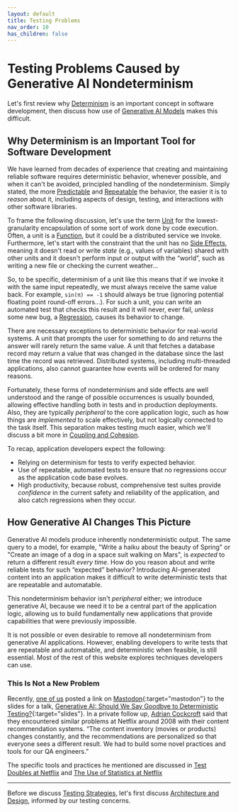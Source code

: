 ```yaml
---
layout: default
title: Testing Problems
nav_order: 10
has_children: false
---
```


# Testing Problems Caused by Generative AI Nondeterminism 

Let's first review why [Determinism]({{site.glossaryurl}}/#determinism) is an important concept in software development, then discuss how use of [Generative AI Models]({{site.glossaryurl}}/#generative-ai-model) makes this difficult.

## Why Determinism is an Important Tool for Software Development

We have learned from decades of experience that creating and maintaining reliable software requires deterministic behavior, whenever possible, and when it can't be avoided, principled handling of the nondeterminism. Simply stated, the more [Predictable]({{site.glossaryurl}}/#predictable) and [Repeatable]({{site.glossaryurl}}/#repeatable) the behavior, the easier it is to _reason_ about it, including aspects of design, testing, and interactions with other software libraries.

To frame the following discussion, let's use the term [Unit]({{site.glossaryurl}}/#unit) for the lowest-granularity encapsulation of some sort of work done by code execution. Often, a unit is a [Function]({{site.glossaryurl}}/#), but it could be a distributed service we invoke. Furthermore, let's start with the constraint that the unit has no [Side Effects]({{site.glossaryurl}}/#side-effect), meaning it doesn't read or write _state_ (e.g., values of variables) shared with other units and it doesn't perform input or output with the &ldquo;world&rdquo;, such as writing a new file or checking the current weather...

So, to be specific, determinism of a unit like this means that if we invoke it with the same input repeatedly, we must always receive the same value back. For example, `sin(π) == -1` should always be true (ignoring potential floating point round-off errors...). For such a unit, you can write an automated test that checks this result and it will never, ever fail, _unless_ some new bug, a [Regression]({{site.glossaryurl}}/#regression), causes its behavior to change. 

There are necessary exceptions to deterministic behavior for real-world systems. A unit that prompts the user for something to do and returns the answer will rarely return the same value. A unit that fetches a database record may return a value that was changed in the database since the last time the record was retrieved. Distributed systems, including multi-threaded applications, also cannot guarantee how events will be ordered for many reasons. 

Fortunately, these forms of nondeterminism and side effects are well understood and the range of possible occurrences is usually bounded, allowing effective handling both in tests and in production deployments. Also, they are typically _peripheral_ to the core application logic, such as how things are _implemented_ to scale effectively, but not logically connected to the task itself. This separation makes testing much easier, which we'll discuss a bit more in [Coupling and Cohesion]({{site.baseurl}}/architecture-design/coupling-cohesion).

To recap, application developers expect the following:

* Relying on determinism for tests to verify expected behavior.
* Use of repeatable, automated tests to ensure that no regressions occur as the application code base evolves.
* High productivity, because robust, comprehensive test suites provide _confidence_ in the current safety and reliability of the application, and also catch regressions when they occur.

## How Generative AI Changes This Picture

Generative AI models produce inherently nondeterministic output. The same query to a model, for example, "Write a haiku about the beauty of Spring" or "Create an image of a dog in a space suit walking on Mars", is _expected_ to return a different result _every time_. How do you reason about and write reliable tests for such &ldquo;expected&rdquo; behavior? Introducing AI-generated content into an application makes it difficult to write deterministic tests that are repeatable and automatable. 

This nondeterminism behavior isn't _peripheral_ either; we introduce generative AI, because we need it to be a central part of the application logic, allowing us to build fundamentally new applications that provide capabilities that were previously impossible.

It is not possible or even desirable to remove all nondeterminism from generative AI applications. However, enabling developers to write tests that are repeatable and automatable, and deterministic when feasible, is still essential. Most of the rest of this website explores techniques developers can use.

[^1]: Even [Integration]({{site.glossaryurl}}/#integration-test) and [Acceptance]({{site.glossaryurl}}/#acceptance-test) tests sometimes remove nondeterministic behaviors, e.g., by artificially forcing the system to exhibit sequential behavior in parts that would normally run concurrently, when the test is covering other aspects of systemic behavior. Other tests will be needed to focus specifically on the real-world behavior of the system where the nondeterministic behaviors occur.

### This Is Not a New Problem

Recently, [one of us]({{site.baseurl}}/references/#dean-wampler) posted a link on [Mastodon](https://discuss.systems/@deanwampler/113850433324825993){:target="mastodon"} to the slides for a talk, [Generative AI: Should We Say Goodbye to Deterministic Testing?](https://deanwampler.github.io/polyglotprogramming/papers/#Generative-AI-Should-We-Say-Goodbye-to-Deterministic-Testing){:target="slides"}. In a private follow up, [Adrian Cockcroft]({{site.baseurl}}/references/#adrian-cockcroft) said that they encountered similar problems at Netflix around 2008 with their content recommendation systems. &ldquo;The content inventory (movies or products) changes constantly, and the recommendations are personalized so that everyone sees a different result. We had to build some novel practices and tools for our QA engineers.&rdquo; 

The specific tools and practices he mentioned are discussed in [Test Doubles at Netflix]({{site.baseurl}}/architecture-design/coupling-cohesion/#test-doubles-at-netflix) and [The Use of Statistics at Netflix]({{site.baseurl}}/testing-strategies/statistical-tests/#the-use-of-statistics-at-netflix)

--- 

Before we discuss [Testing Strategies]({{site.baseurl}}/testing-strategies), let's first discuss [Architecture and Design]({{site.baseurl}}/architecture-design), informed by our testing concerns.
